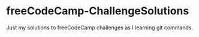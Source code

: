 # freeCodeCamp-ChallengeSolutions
Just my solutions to freeCodeCamp challenges as I learning git commands.
